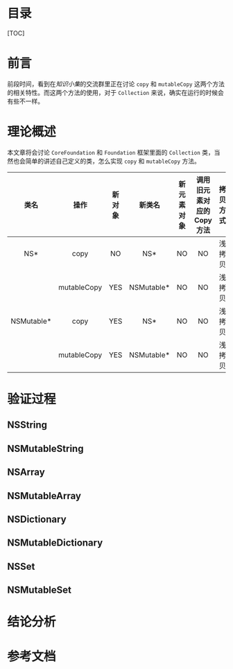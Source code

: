 # 目录
[TOC]


# 前言
前段时间，看到在*知识小集*的交流群里正在讨论 `copy` 和 `mutableCopy` 这两个方法的相关特性。而这两个方法的使用，对于 `Collection` 来说，确实在运行的时候会有些不一样。


# 理论概述
本文章将会讨论 `CoreFoundation` 和 `Foundation` 框架里面的 `Collection` 类，当然也会简单的讲述自己定义的类，怎么实现 `copy` 和 `mutableCopy` 方法。

| 类名 | 操作 | 新对象 | 新类名 | 新元素对象 | 调用旧元素对应的Copy方法 | 拷贝方式 | 内容拷贝 |
| :-: | :-: | :-: | :-: | :-: | :-: | :-: | :-: |
| NS* | copy | NO | NS* | NO | NO | 浅拷贝 | NO |
|  | mutableCopy | YES | NSMutable* | NO | NO | 浅拷贝 | NO |
| NSMutable* | copy | YES | NS* | NO | NO | 浅拷贝 | NO |
|  | mutableCopy | YES | NSMutable* | NO | NO | 浅拷贝 | NO |



# 验证过程

## NSString

## NSMutableString

## NSArray

## NSMutableArray

## NSDictionary

## NSMutableDictionary

## NSSet

## NSMutableSet

# 结论分析

# 参考文档


